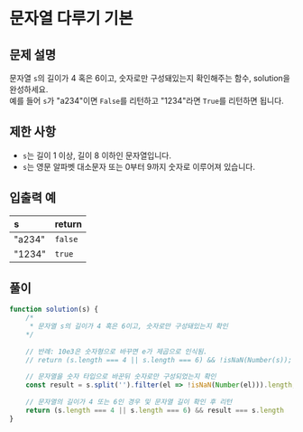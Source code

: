 # 문자열 다루기 기본
## 문제 설명
문자열 `s`의 길이가 4 혹은 6이고, 숫자로만 구성돼있는지 확인해주는 함수, solution을 완성하세요. <br/> 
예를 들어 `s`가 "a234"이면 `False`를 리턴하고 "1234"라면 `True`를 리턴하면 됩니다.

## 제한 사항
- `s`는 길이 1 이상, 길이 8 이하인 문자열입니다.
- `s`는 영문 알파벳 대소문자 또는 0부터 9까지 숫자로 이루어져 있습니다.

## 입출력 예
|s|return|
|:--|:--|
|"a234"|`false`|
|"1234"|`true`|

## 풀이
```js
function solution(s) {
    /*
     * 문자열 s의 길이가 4 혹은 6이고, 숫자로만 구성돼있는지 확인
    */
    
    // 반례: 10e3은 숫자형으로 바꾸면 e가 제곱으로 인식됨.
    // return (s.length === 4 || s.length === 6) && !isNaN(Number(s));
        
    // 문자열을 숫자 타입으로 바꾼뒤 숫자로만 구성되었는지 확인
    const result = s.split('').filter(el => !isNaN(Number(el))).length;
    
    // 문자열의 길이가 4 또는 6인 경우 및 문자열 길이 확인 후 리턴
    return (s.length === 4 || s.length === 6) && result === s.length
}
```
